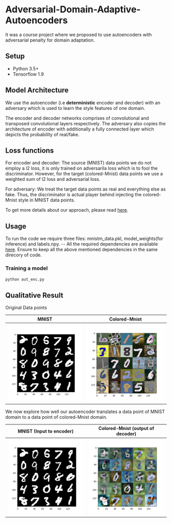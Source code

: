 # Adversarial-Domain-Adaptive-Autoencoders
It was a course project where we proposed to use autoencoders with adversarial penalty for domain adaptation.

## Setup
* Python 3.5+
* Tensorflow 1.9

## Model Architecture
We use the autoencoder (i.e **deterministic** encoder and decoder) with an adversary which is used to learn the style features of one domain. 

The encoder and decoder networks comprises of convolutional and transposed convolutional layers respectively. The adversary also copies the architecture of encoder with additionally a fully connected layer which depicts the probability of real/fake.

## Loss functions
For encoder and decoder: The source (MNIST) data points we do not employ a l2 loss, it is only trained on adversarila loss which is to fool the discriminator. However, for the target (colored-Mnist) data points we use a weighted sum of l2 loss and adversarial loss.

For adversary: We treat the target data points as real and everything else as fake. Thus, the discriminator is actual player behind injecting the colored-Mnist style in MNIST data points.

To get more details about our approach, please read [here](https://drive.google.com/file/d/1BaU8RhhzTdIuprW3K09FEC9yiEBXvmG3/view?usp=sharing).

## Usage
To run the code we require three files: mnistm_data.pkl, model_weights(for inference) and labels.npy. -- All the required dependencies are available [here](https://drive.google.com/drive/folders/1jB66kz_ZKxBhk7TTFrY567D0ZxnlFP-9?usp=sharing). Ensure to keep all the above 
mentioned dependencies in the same direcory of code.

### Training a model
```
python aut_enc.py
```

## Qualitative Result
Original Data points

MNIST            |  Colored-Mnist
:-------------------------:|:-------------------------: 
![](https://github.com/PrateekMunjal/Adversarial-Domain-Adaptive-Autoencoders/blob/master/op/orig-img-14-source.png)  |  ![](https://github.com/PrateekMunjal/Adversarial-Domain-Adaptive-Autoencoders/blob/master/op/orig-img-14-target.png)

We now explore how well our autoencoder translates a data point of MNIST domain to a data point of colored-Mnist domain.

MNIST (Input to encoder)            |  Colored-Mnist (output of decoder)
:-------------------------:|:-------------------------: 
![](https://github.com/PrateekMunjal/Adversarial-Domain-Adaptive-Autoencoders/blob/master/op/orig-img-14-source.png)  |  ![](https://github.com/PrateekMunjal/Adversarial-Domain-Adaptive-Autoencoders/blob/master/op/recons-img-14-source.png)
